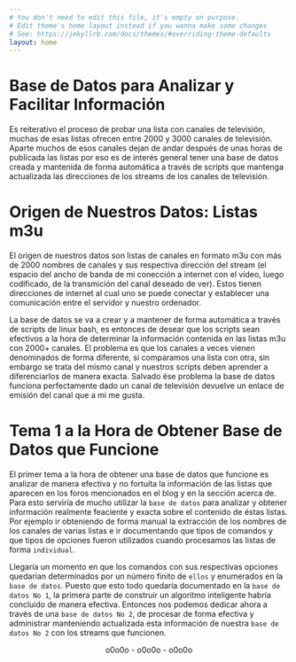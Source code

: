 ```yaml
---
# You don't need to edit this file, it's empty on purpose.
# Edit theme's home layout instead if you wanna make some changes
# See: https://jekyllrb.com/docs/themes/#overriding-theme-defaults
layout: home
---
```

# Base de Datos para Analizar y Facilitar Información

Es reiterativo el proceso de probar una lista con canales de televisión, muchas de esas listas ofrecen entre 2000 y 3000 canales de televisión. Aparte muchos de esos canales dejan de andar después de unas horas
de publicada las listas por eso es de interés general tener una base de datos creada y mantenida de forma automática a través de scripts que mantenga actualizada las direcciones de los streams de
los canales de televisión.

# Origen de Nuestros Datos: Listas m3u

El origen de nuestros datos son listas de canales en formato m3u con más de 2000 nombres de canales y sus respectiva dirección del stream (el espacio del ancho de banda de mi conección a internet con el video, luego
codificado, de la transmición del canal deseado de ver). Estos tienen direcciones de internet al cual uno se puede conectar y establecer una comunicación entre el servidor y nuestro ordenador.

La base de datos se va a crear y a mantener de forma automática a través de scripts de linux bash, es entonces de desear que los scripts sean efectivos a la hora de determinar la información
contenida en las listas m3u con 2000+ canales. El problema es que los canales a veces vienen denominados de forma diferente, si comparamos una lista con otra, sin embargo se trata del mismo canal
y nuestros scripts deben aprender a diferenciarlos de manera exacta. Salvado ése problema la base de datos funciona perfectamente dado un canal de televisión devuelve un enlace de emisión del canal
que a mi me gusta.

# Tema 1 a la Hora de Obtener Base de Datos que Funcione

El primer tema a la hora de obtener una base de datos que funcione es analizar de manera efectiva y no fortuíta la información de las listas que aparecen en los foros mencionados en el blog y
en la sección acerca de. Para esto serviría de mucho utilizar la `base de datos` para analizar y obtener información realmente feaciente y exacta sobre el contenido de éstas listas. Por ejemplo
ir obteniendo de forma manual la extracción de los nombres de los canales de varias listas e ir documentando que tipos de comandos y que tipos de opciones fueron utilizados cuando procesamos
las listas de forma `individual`.

Llegaría un momento en que los comandos con sus respectivas opciones quedarían determinados por un número finito de `ellos` y enumerados en la `base de datos`. Puesto que esto todo quedaría documentado
en la `base de datos No 1`, la primera parte de construír un algoritmo inteligente habría concluído de manera efectiva. Entonces nos podemos dedicar ahora a través de una `base de datos No 2`, de
procesar de forma efectiva y administrar manteniendo actualizada esta información de nuestra `base de datos No 2` con los streams que funcionen.

<center> o0o0o - o0o0o - o0o0o </center><br><br>

